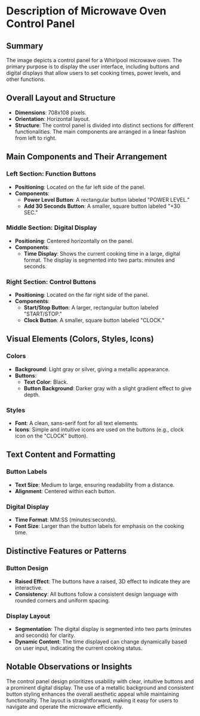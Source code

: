 # Description of Microwave Oven Control Panel

## Summary
The image depicts a control panel for a Whirlpool microwave oven. The primary purpose is to display the user interface, including buttons and digital displays that allow users to set cooking times, power levels, and other functions.

## Overall Layout and Structure
- **Dimensions**: 708x108 pixels.
- **Orientation**: Horizontal layout.
- **Structure**: The control panel is divided into distinct sections for different functionalities. The main components are arranged in a linear fashion from left to right.

## Main Components and Their Arrangement

### Left Section: Function Buttons
- **Positioning**: Located on the far left side of the panel.
- **Components**:
  - **Power Level Button**: A rectangular button labeled "POWER LEVEL."
  - **Add 30 Seconds Button**: A smaller, square button labeled "+30 SEC."

### Middle Section: Digital Display
- **Positioning**: Centered horizontally on the panel.
- **Components**:
  - **Time Display**: Shows the current cooking time in a large, digital format. The display is segmented into two parts: minutes and seconds.

### Right Section: Control Buttons
- **Positioning**: Located on the far right side of the panel.
- **Components**:
  - **Start/Stop Button**: A larger, rectangular button labeled "START/STOP."
  - **Clock Button**: A smaller, square button labeled "CLOCK."

## Visual Elements (Colors, Styles, Icons)

### Colors
- **Background**: Light gray or silver, giving a metallic appearance.
- **Buttons**:
  - **Text Color**: Black.
  - **Button Background**: Darker gray with a slight gradient effect to give depth.

### Styles
- **Font**: A clean, sans-serif font for all text elements.
- **Icons**: Simple and intuitive icons are used on the buttons (e.g., clock icon on the "CLOCK" button).

## Text Content and Formatting

### Button Labels
- **Text Size**: Medium to large, ensuring readability from a distance.
- **Alignment**: Centered within each button.

### Digital Display
- **Time Format**: MM:SS (minutes:seconds).
- **Font Size**: Larger than the button labels for emphasis on the cooking time.

## Distinctive Features or Patterns

### Button Design
- **Raised Effect**: The buttons have a raised, 3D effect to indicate they are interactive.
- **Consistency**: All buttons follow a consistent design language with rounded corners and uniform spacing.

### Display Layout
- **Segmentation**: The digital display is segmented into two parts (minutes and seconds) for clarity.
- **Dynamic Content**: The time displayed can change dynamically based on user input, indicating the current cooking status.

## Notable Observations or Insights

The control panel design prioritizes usability with clear, intuitive buttons and a prominent digital display. The use of a metallic background and consistent button styling enhances the overall aesthetic appeal while maintaining functionality. The layout is straightforward, making it easy for users to navigate and operate the microwave efficiently.